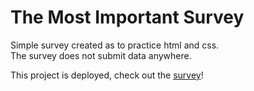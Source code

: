 # The Most Important Survey
 Simple survey created as to practice html and css.  
 The survey does not submit data anywhere. 



This project is deployed, check out the [survey](https://simplesurvey.netlify.app)!
